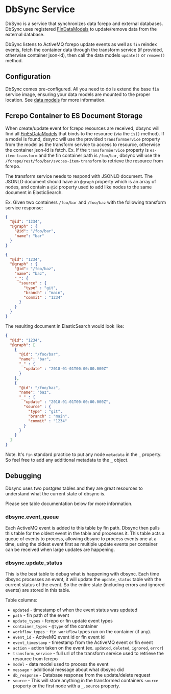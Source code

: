 # DbSync Service

DbSync is a service that synchronizes data fcrepo and external databases.  DbSync uses registered [FinDataModels](../data-models/README.md) to update/remove data from the external database.

DbSync listens to ActiveMQ fcrepo update events as well as `fin` reindex events, fetch the container data through the transform service (if provided, otherwise container json-ld), then call the data models `update()` or `remove()` method.

## Configuration

DbSync comes pre-configured.  All you need to do is extend the base `fin` service image, ensuring your data models are mounted to the proper location. See [data models](../data-models/README.md) for more information.

## Fcrepo Container to ES Document Storage

When create/update event for fcrepo resources are received, dbsync will find all [FinEsDataModels](../data-models/elastic-search.md) that binds to the resource (via the `is()` method).  If a model is found, dssync will use the provided `transformService` property from the model as the transform service to access to resource, otherwise the container json-ld is fetch.  Ex.  If the `transformService` property is `es-item-transform` and the fin container path is `/foo/bar`, dbsync will use the `/fcrepo/rest/foo/bar/svc:es-item-transform` to retrieve the resource from fcrepo.

The transform service needs to respond with JSONLD document.  The JSONLD document should have an `@graph` property which is an array of nodes, and contain a `@id` property used to add like nodes to the same document in ElasticSearch.

Ex.  Given two containers `/foo/bar` and `/foo/baz` with the following transform service response:

```json
{
  "@id": "1234",
  "@graph" : {
    "@id": "/foo/bar",
    "name": "bar"
  }
}
```

```json
{
  "@id": "1234",
  "@graph" : {
    "@id": "/foo/baz",
    "name": "baz",
    "_": {
      "source" : {
        "type" : "git",
        "branch" : "main",
        "commit" : "1234"
      }
    }
  }
}
```

The resulting document in ElasticSearch would look like:

```json
{
  "@id": "1234",
  "@graph": [
    {
      "@id": "/foo/bar",
      "name": "bar",
      "_" : {
        "update" : "2018-01-01T00:00:00.000Z"
      }
    },
    {
      "@id": "/foo/baz",
      "name": "baz",
      "_" : {
        "update" : "2018-01-01T00:00:00.000Z",
        "source" : {
          "type" : "git",
          "branch" : "main",
          "commit" : "1234"
        }
      }
    }
  ]
}
```

Note.  It's `fin` standard practice to put any node `metadata` in the `_` property.  So feel free to add any additional metadata to the `_` object.

## Debugging

Dbsync uses two postgres tables and they are great resources to understand what the current state of dbsync is.

Please see table documentation below for more information.

### dbsync.event_queue

Each ActiveMQ event is added to this table by fin path.  Dbsync then pulls this table for the oldest event in the table and processes it.  This table acts a queue of events to process, allowing dbsync to process events one at a time, using the oldest event first as multiple update events per container can be received when large updates are happening.

### dbsync.update_status

This is the best table to debug what is happening with dbsync.  Each time dbsync processes an event, it will update the `update_status` table with the current status of the event.  So the entire state (including errors and ignored events) are stored in this table.

Table columns:
  - `updated` - timestamp of when the event status was updated
  - `path` - fin path of the event
  - `update_types` - fcrepo or fin update event types
  - `container_types` - `@type` of the container
  - `workflow_types` - `fin workflow` types run on the container (if any).
  - `event_id` - ActiveMQ event id or fin event id
  - `event_timestamp` - timestamp from the ActiveMQ event or fin event
  - `action` - action taken on the event (ex. `updated`, `deleted`, `ignored`, `error`)
  - `transform_service` - full url of the transform service used to retrieve the resource from fcrepo
  - `model` - data model used to process the event
  - `message` - additional message about what dbsync did
  - `db_response` - Database response from the update/delete request
  - `source` - This will store anything in the transformed containers `source` property or the first node with a `_.source` property.
